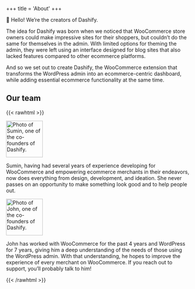 +++
title = 'About'
+++

👋 Hello! We’re the creators of Dashify.

The idea for Dashify was born when we noticed that WooCommerce store owners could make impressive sites for their shoppers, but couldn’t do the same for themselves in the admin. With limited options for theming the admin, they were left using an interface designed for blog sites that also lacked features compared to other ecommerce platforms.

And so we set out to create Dashify, the WooCommerce extension that transforms the WordPress admin into an ecommerce-centric dashboard, while adding essential ecommerce functionality at the same time.

## Our team

{{< rawhtml >}}
	<div class="flex flex-col md:flex-row md:justify-evenly gap-16">
		<div class="text-center">
			<img
				src="/about/sumin.jpeg" alt="Photo of Sumin, one of the co-founders of Dashify."
				class="rounded-full inline-block mb-0"
				width="100"
				height="100"
			>
			<p>
				Sumin, having had several years of experience developing for WooCommerce and empowering ecommerce merchants in their endeavors, now does everything from design, development, and ideation. She never passes on an opportunity to make something look good and to help people out.
			</p>
		</div>
		<div class="text-center">
			<img
				src="/about/john.jpeg" alt="Photo of John, one of the co-founders of Dashify."
				class="rounded-full inline-block mb-0"
				width="100"
				height="100"
			>
			<p>
				John has worked with WooCommerce for the past 4 years and WordPress for 7 years, giving him a deep understanding of the needs of those using the WordPress admin. With that understanding, he hopes to improve the experience of every merchant on WooCommerce. If you reach out to support, you’ll probably talk to him!
			</p>
		</div>
	</div>
{{< /rawhtml >}}
